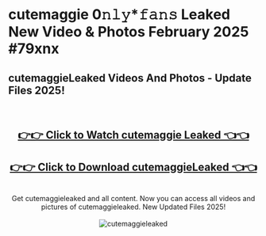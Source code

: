 # cutemaggie 0𝚗𝚕𝚢*𝚏𝚊𝚗𝚜 Leaked New Video & Photos February 2025 #79xnx

<h2>cutemaggieLeaked Videos And Photos - Update Files 2025!</h2>
<br>
<div align="center">
<h2><a href="https://mediaupload.pro?title=cutemaggie&ref=11F" rel="nofollow">👉👉 Click to Watch cutemaggie Leaked 👈👈</a></h2>
<h2><a href="https://mediaupload.pro?title=cutemaggie&ref=11F" rel="nofollow">👉👉 Click to Download cutemaggieLeaked 👈👈</a></h2>
<br>
Get cutemaggieleaked and all content. Now you can access all videos and pictures of cutemaggieleaked. New Updated Files 2025!
<br>
<br>
<a href="https://mediaupload.pro?title=cutemaggie&ref=11F" rel="nofollow" data-target="animated-image.originalLink"><img src="https://i.ibb.co/Gkj2r4b/banner.png" alt="cutemaggieleaked" style="max-width: 100%; display: inline-block;" data-target="animated-image.originalImage"></a>
</div>
<br>

